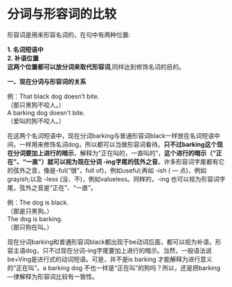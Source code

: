 # 分词与形容词的比较

形容词是用来形容名词的，在句中有两种位置:  

**1. 名词短语中**  
**2. 补语位置**  
**这两个位置都可以放分词来取代形容词**,同样达到修饰名词的目的。  

**一、现在分词与形容词的关系**  

例：That black dog doesn’t bite.  
（那只黑狗不咬人。）  
A barking dog doesn't bite.  
（爱叫的狗不咬人。）  

在这两个名词短语中，现在分词barking与普通形容词black一样放在名词短语中间，一样用来修饰名词dog，所以都可以当做形容词看待。**只不过barking这个现在分词要加上进行的暗示**，解释为“正在叫的，一直叫的”，**这个进行的暗示（“正在”、“一直”）就可以视为现在分词 -ing字尾的弦外之音**。许多形容词字尾都有它的弦外之音，像是-ful(“很”，full of)，例如useful;再如 -ish ( — 点)，例如grayish;以及 -less (没、不)，例如valueless。同样的，-ing 也可以视为形容词字尾，弦外之音是“正在”、“一直”。  

例：The dog is black.  
（那是只黑狗。）  
The dog is barking.  
（那只狗在叫。）  

现在分词barking和普通形容词black都出现于be动词后面，都可以视为补语，形容主语dog，只不过现在分词-ing字尾要加上进行的暗示。当然，一般语法说be+Ving是进行式的动词短语。可是，并不是is barking 才能解释为进行意义的“正在叫”。a barking dog 不也一样是“正在叫”的狗吗？所以，还是把barking—律解释为形容词比较有一致性。